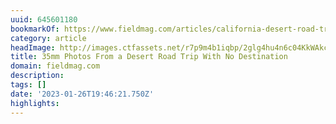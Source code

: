 ```yaml
---
uuid: 645601180
bookmarkOf: https://www.fieldmag.com/articles/california-desert-road-trip-35mm
category: article
headImage: http://images.ctfassets.net/r7p9m4b1iqbp/2glg4hu4n6c04KkWAkceOw/b3ccff26dc3c126a7f20a295ff907503/Vic-Garcia-CA-Desert-1.jpg?w=1000
title: 35mm Photos From a Desert Road Trip With No Destination
domain: fieldmag.com
description: 
tags: []
date: '2023-01-26T19:46:21.750Z'
highlights: 
---
```




